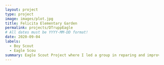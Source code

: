 ```yaml
---
layout: project
type: project
image: images/plot.jpg
title: Felicita Elementary Garden
permalink: projects/DTruppEagle
# All dates must be YYYY-MM-DD format!
date: 2020-09-04
labels:
  - Boy Scout
  - Eagle Scou
summary: Eagle Scout Project where I led a group in reparing and improving a school garden.
---
```

